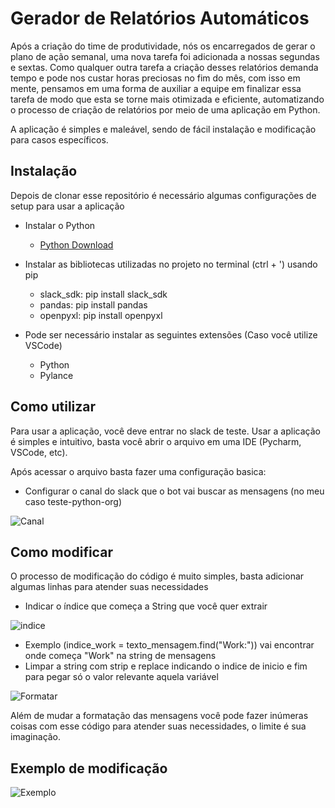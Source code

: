 # Gerador de Relatórios Automáticos  

Após a criação do time de produtividade, nós os encarregados de gerar o plano de ação semanal, uma nova tarefa foi adicionada a nossas segundas e sextas.
Como qualquer outra tarefa a criação desses relatórios demanda tempo e pode nos custar horas preciosas no fim do mês, com isso em mente, pensamos em uma forma de auxiliar a equipe em finalizar essa tarefa de modo que esta se torne mais otimizada e eficiente, automatizando o processo de criação de relatórios por meio de uma aplicação em Python.

A aplicação é simples e maleável, sendo de fácil instalação e modificação para casos específicos.

## Instalação

Depois de clonar esse repositório é necessário algumas configurações de setup para usar a aplicação
- Instalar o Python
  - [Python Download](https://www.python.org/downloads/)   

- Instalar as bibliotecas utilizadas no projeto no terminal (ctrl + ') usando pip
  - slack_sdk: pip install slack_sdk
  - pandas: pip install pandas
  - openpyxl: pip install openpyxl
 
- Pode ser necessário instalar as seguintes extensões (Caso você utilize VSCode)
  - Python
  - Pylance

 ## Como utilizar 
 
Para usar a aplicação, você deve entrar no slack de teste.
Usar a aplicação é simples e intuitivo, basta você abrir o arquivo em uma IDE (Pycharm, VSCode, etc).


Após acessar o arquivo basta fazer uma configuração basica:
 - Configurar o canal do slack que o bot vai buscar as mensagens (no meu caso teste-python-org)
<img src="(https://imgur.com/FXaKmow)" alt="Canal">

## Como modificar

O processo de modificação do código é muito simples, basta adicionar algumas linhas para atender suas necessidades 
 - Indicar o índice que começa a String que você quer extrair
<img src="(https://imgur.com/H9TjOHa)" alt="indice">

 - Exemplo (indice_work = texto_mensagem.find("Work:")) vai encontrar onde começa "Work" na string de mensagens 
 - Limpar a string com strip e replace indicando o indice de inicio e fim para pegar só o valor relevante aquela variável
<img src="(https://imgur.com/RfBse53)" alt="Formatar">

Além de mudar a formatação das mensagens você pode fazer inúmeras coisas com esse código para atender suas necessidades, o limite é sua imaginação.

## Exemplo de modificação
<img src="(https://imgur.com/Clpf8zk)" alt="Exemplo">
